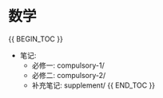 # 数学

{{ BEGIN_TOC }}
- 笔记:
    - 必修一: compulsory-1/
    - 必修二: compulsory-2/
    - 补充笔记: supplement/
{{ END_TOC }}